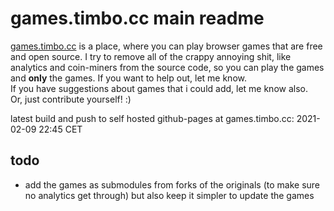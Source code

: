 # games.timbo.cc main readme
[games.timbo.cc](https://games.timbo.cc) is a place, where you can play browser games that are free and open source. I try to remove all of the crappy annoying shit, like analytics and coin-miners from the source code, so you can play the games and **only** the games. If you want to help out, let me know.  
If you have suggestions about games that i could add, let me know also.  
Or, just contribute yourself! :) 

latest build and push to self hosted github-pages at games.timbo.cc: 2021-02-09 22:45 CET

## todo
* add the games as submodules from forks of the originals (to make sure no analytics get through) but also keep it simpler to update the games 
